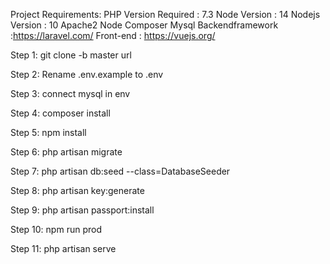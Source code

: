 Project Requirements:
    PHP Version Required : 7.3 
    Node Version : 14
    Nodejs Version : 10
    Apache2
    Node Composer
    Mysql
    Backendframework :https://laravel.com/ 
    Front-end : https://vuejs.org/



Step 1: git clone -b master url

Step 2: Rename .env.example to .env

Step 3: connect mysql in env

Step 4: composer install

Step 5: npm install

Step 6: php artisan migrate

Step 7: php artisan db:seed --class=DatabaseSeeder

Step 8: php artisan key:generate

Step 9: php artisan passport:install

Step 10: npm run prod

Step 11: php artisan serve
